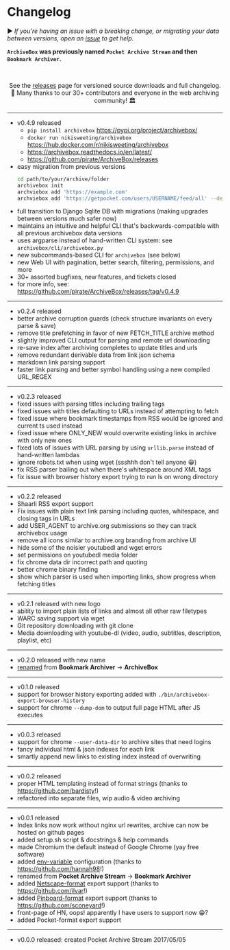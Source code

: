 # Changelog

▶️ *If you're having an issue with a breaking change, or migrating your data between versions, open an [issue](https://github.com/pirate/ArchiveBox/issues) to get help.*

**`ArchiveBox` was previously named `Pocket Archive Stream` and then `Bookmark Archiver`.**

<br/>

<div align="center">

See the [releases](https://github.com/pirate/ArchiveBox/releases) page for versioned source downloads and full changelog.  
🍰 Many thanks to our 30+ contributors and everyone in the web archiving community! 🏛

</div>

---

 - v0.4.9 released
   - `pip install archivebox` https://pypi.org/project/archivebox/
   - `docker run nikisweeting/archivebox` https://hub.docker.com/r/nikisweeting/archivebox
   - https://archivebox.readthedocs.io/en/latest/
   - https://github.com/pirate/ArchiveBox/releases
 - easy migration from previous versions
   ```bash
   cd path/to/your/archive/folder
   archivebox init
   archviebox add 'https://example.com'
   archviebox add 'https://getpocket.com/users/USERNAME/feed/all' --depth=1
   ```
 - full transition to Django Sqlite DB with migrations (making upgrades between versions much safer now)
 - maintains an intuitive and helpful CLI that's backwards-compatible with all previous archivebox data versions
 - uses argparse instead of hand-written CLI system: see `archivebox/cli/archivebox.py`
 - new subcommands-based CLI for `archivebox` (see below)
 - new Web UI with pagination, better search, filtering, permissions, and more
 - 30+ assorted bugfixes, new features, and tickets closed
 - for more info, see: https://github.com/pirate/ArchiveBox/releases/tag/v0.4.9

---

 - v0.2.4 released
 - better archive corruption guards (check structure invariants on every parse & save)
 - remove title prefetching in favor of new FETCH_TITLE archive method
 - slightly improved CLI output for parsing and remote url downloading
 - re-save index after archiving completes to update titles and urls
 - remove redundant derivable data from link json schema
 - markdown link parsing support
 - faster link parsing and better symbol handling using a new compiled URL_REGEX

---

 - v0.2.3 released
 - fixed issues with parsing titles including trailing tags
 - fixed issues with titles defaulting to URLs instead of attempting to fetch
 - fixed issue where bookmark timestamps from RSS would be ignored and current ts used instead
 - fixed issue where ONLY_NEW would overwrite existing links in archive with only new ones
 - fixed lots of issues with URL parsing by using `urllib.parse` instead of hand-written lambdas
 - ignore robots.txt when using wget (ssshhh don't tell anyone 😁)
 - fix RSS parser bailing out when there's whitespace around XML tags
 - fix issue with browser history export trying to run ls on wrong directory

---

 - v0.2.2 released
 - Shaarli RSS export support
 - Fix issues with plain text link parsing including quotes, whitespace, and closing tags in URLs
 - add USER_AGENT to archive.org submissions so they can track archivebox usage
 - remove all icons similar to archive.org branding from archive UI
 - hide some of the noisier youtubedl and wget errors
 - set permissions on youtubedl media folder
 - fix chrome data dir incorrect path and quoting
 - better chrome binary finding
 - show which parser is used when importing links, show progress when fetching titles

---

 - v0.2.1 released with new logo
 - ability to import plain lists of links and almost all other raw filetypes
 - WARC saving support via wget
 - Git repository downloading with git clone
 - Media downloading with youtube-dl (video, audio, subtitles, description, playlist, etc)

---
 - v0.2.0 released with new name
 - [renamed](https://github.com/pirate/ArchiveBox/issues/108) from **Bookmark Archiver** -> **ArchiveBox**

---
 - v0.1.0 released
 - support for browser history exporting added with `./bin/archivebox-export-browser-history`
 - support for chrome `--dump-dom` to output full page HTML after JS executes

---
 - v0.0.3 released
 - support for chrome `--user-data-dir` to archive sites that need logins
 - fancy individual html & json indexes for each link
 - smartly append new links to existing index instead of overwriting 

---
 - v0.0.2 released
 - proper HTML templating instead of format strings (thanks to https://github.com/bardisty!)
 - refactored into separate files, wip audio & video archiving

---
 - v0.0.1 released
 - Index links now work without nginx url rewrites, archive can now be hosted on github pages
 - added setup.sh script & docstrings & help commands
 - made Chromium the default instead of Google Chrome (yay free software)
 - added [env-variable](https://github.com/pirate/ArchiveBox/pull/25) configuration (thanks to https://github.com/hannah98!)
 - renamed from **Pocket Archive Stream** -> **Bookmark Archiver**
 - added [Netscape-format](https://github.com/pirate/ArchiveBox/pull/20) export support (thanks to https://github.com/ilvar!)
 - added [Pinboard-format](https://github.com/pirate/ArchiveBox/pull/7) export support (thanks to https://github.com/sconeyard!)
 - front-page of HN, oops! apparently I have users to support now :grin:?
 - added Pocket-format export support

---
 - v0.0.0 released: created Pocket Archive Stream 2017/05/05
